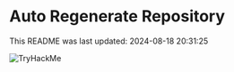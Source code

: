 # Auto Regenerate Repository

This README was last updated: 2024-08-18 20:31:25

 ![TryHackMe](https://tryhackme.com/badge/533634)
